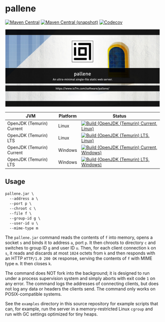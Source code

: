 pallene
===

[![Maven Central](https://img.shields.io/maven-central/v/com.io7m.pallene/com.io7m.pallene.svg?style=flat-square)](http://search.maven.org/#search%7Cga%7C1%7Cg%3A%22com.io7m.pallene%22)
[![Maven Central (snapshot)](https://img.shields.io/nexus/s/com.io7m.pallene/com.io7m.pallene?server=https%3A%2F%2Fs01.oss.sonatype.org&style=flat-square)](https://s01.oss.sonatype.org/content/repositories/snapshots/com/io7m/pallene/)
[![Codecov](https://img.shields.io/codecov/c/github/io7m-com/pallene.svg?style=flat-square)](https://codecov.io/gh/io7m-com/pallene)

![com.io7m.pallene](./src/site/resources/pallene.jpg?raw=true)

| JVM | Platform | Status |
|-----|----------|--------|
| OpenJDK (Temurin) Current | Linux | [![Build (OpenJDK (Temurin) Current, Linux)](https://img.shields.io/github/actions/workflow/status/io7m-com/pallene/main.linux.temurin.current.yml)](https://www.github.com/io7m-com/pallene/actions?query=workflow%3Amain.linux.temurin.current)|
| OpenJDK (Temurin) LTS | Linux | [![Build (OpenJDK (Temurin) LTS, Linux)](https://img.shields.io/github/actions/workflow/status/io7m-com/pallene/main.linux.temurin.lts.yml)](https://www.github.com/io7m-com/pallene/actions?query=workflow%3Amain.linux.temurin.lts)|
| OpenJDK (Temurin) Current | Windows | [![Build (OpenJDK (Temurin) Current, Windows)](https://img.shields.io/github/actions/workflow/status/io7m-com/pallene/main.windows.temurin.current.yml)](https://www.github.com/io7m-com/pallene/actions?query=workflow%3Amain.windows.temurin.current)|
| OpenJDK (Temurin) LTS | Windows | [![Build (OpenJDK (Temurin) LTS, Windows)](https://img.shields.io/github/actions/workflow/status/io7m-com/pallene/main.windows.temurin.lts.yml)](https://www.github.com/io7m-com/pallene/actions?query=workflow%3Amain.windows.temurin.lts)|


## Usage

```
pallene.jar \
  --address a \
  --port p \
  --chroot c \
  --file f \
  --group-id g \
  --user-id u \
  --mime-type m
```

The `pallene.jar` command reads the contents of `f` into memory, opens
a socket `s` and binds it to address `a`, port `p`. It then chroots
to directory `c` and switches to group ID `g` and user ID `u`. Then,
for each client connection `k` on `s`, it reads and discards at most
`1024` octets from `k` and then responds with an HTTP `HTTP/1.0 200
OK` response, serving the contents of `f` with MIME type `m`. It then
closes `k`.

The command does NOT fork into the background; it is designed to run
under a process supervision system and simply aborts with exit code
`1` on any error. The command logs the addresses of connecting clients,
but does not log any data or headers the clients send. The command only
works on POSIX-compatible systems.

See the `examples` directory in this source repository for example
scripts that can, for example, run the server in a memory-restricted
Linux `cgroup` and run with GC settings optimized for tiny heaps.


